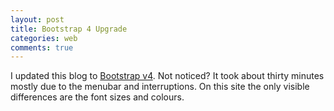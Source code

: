 ```yaml
---
layout: post
title: Bootstrap 4 Upgrade
categories: web
comments: true
---
```


I updated this blog to [Bootstrap v4](https://getbootstrap.com).  Not noticed?  It took about thirty minutes mostly due to the menubar and interruptions.  On this site the only visible differences are the font sizes and colours.
